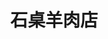 ---
title: "石桌羊肉店"
description: "石桌羊肉店"
layout: shop
keywords:
  - 美食競賽
  - 台灣美食
  - 美食精選
datePublished: "2025-06-30"
dateModified: "2025-07-05"
city: "嘉義縣"
district: "竹崎鄉"
address: "嘉義縣竹崎鄉中和村石棹21之39號"
phone: "052562506"
geo: "23.472616480362042, 120.69662092781182"
google_map: "https://maps.app.goo.gl/bM6oijU6BwvzL9Gr7"
footinder: "https://footinder.com.tw/%E5%98%89%E7%BE%A9%E7%B8%A3%E7%AB%B9%E5%B4%8E%E9%84%89/128986/"
official: "https://www.facebook.com/Alishanmutton/"
award:
  - name: "500盤"
    year: "2024"
    entries:
      - dishes:
          - "羊肉爐"

---